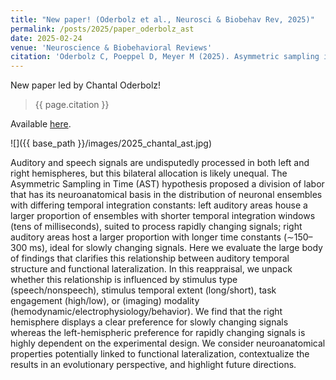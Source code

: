 ```yaml
---
title: "New paper! (Oderbolz et al., Neurosci & Biobehav Rev, 2025)"
permalink: /posts/2025/paper_oderbolz_ast
date: 2025-02-24
venue: 'Neuroscience & Biobehavioral Reviews'
citation: 'Oderbolz C, Poeppel D, Meyer M (2025). Asymmetric sampling in time: evidence and perspectives.  <i>Neuroscience & Biobehavioral Reviews</i>.'
---
```


New paper led by Chantal Oderbolz! 
> {{ page.citation }}

Available [here](https://www.sciencedirect.com/science/article/pii/S014976342500082X).

![]({{ base_path }}/images/2025_chantal_ast.jpg)


Auditory and speech signals are undisputedly processed in both left and right hemispheres, but this bilateral allocation is likely unequal. The Asymmetric Sampling in Time (AST) hypothesis proposed a division of labor that has its neuroanatomical basis in the distribution of neuronal ensembles with differing temporal integration constants: left auditory areas house a larger proportion of ensembles with shorter temporal integration windows (tens of milliseconds), suited to process rapidly changing signals; right auditory areas host a larger proportion with longer time constants (∼150–300 ms), ideal for slowly changing signals. Here we evaluate the large body of findings that clarifies this relationship between auditory temporal structure and functional lateralization. In this reappraisal, we unpack whether this relationship is influenced by stimulus type (speech/nonspeech), stimulus temporal extent (long/short), task engagement (high/low), or (imaging) modality (hemodynamic/electrophysiology/behavior). We find that the right hemisphere displays a clear preference for slowly changing signals whereas the left-hemispheric preference for rapidly changing signals is highly dependent on the experimental design. We consider neuroanatomical properties potentially linked to functional lateralization, contextualize the results in an evolutionary perspective, and highlight future directions.
